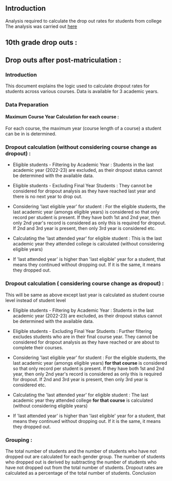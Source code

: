 ## Introduction 
Analysis required to calculate the drop out rates for students from college 
 The analysis was carried out [here](https://colab.research.google.com/drive/13TfDJ94UwWiFQ1zycXdYwR31GrIp5Pja?usp=sharing)

## 10th grade drop outs : 



## Drop outs after post-matriculation : 

### Introduction
This document explains the logic used to calculate dropout rates for students across various courses. Data is available for 3  academic years. 
### Data Preparation

#### Maximum Course Year Calculation for each course : 
For each course, the maximum year (course length of a course) a student can be in is determined.


### Dropout calculation (without considering course change as dropout) :  

 - Eligible students - Filtering by Academic Year :
Students in the last academic year (2022-23) are excluded, as their dropout status cannot be determined with the available data.

- Eligible students - Excluding Final Year Students : They cannot be considered for dropout analysis as they have reached last year and there is no next year to drop out.

-  Considering 'last eligible year' for student :  For the eligible students, the last academic year (amongs eligible years) is considered so that only record per student is present.  If they have both 1st and 2nd year, then only 2nd year's record is considered as only this is required for dropout. If 2nd and 3rd year is present, then only 3rd year is considered etc.  

- Calculating the 'last attended year' for eligible student :  This is the last academic year they attended college is calculated (without considering eligible years)

- If 'last attended year' is higher than 'last eligible' year for a student, that means they continued without dropping out. If it is the same, it means they dropped out.

### Dropout calculation ( considering course change as dropout) :  

This will be same as above except last year is calculated as student course level instead of student level

 - Eligible students - Filtering by Academic Year :
Students in the last academic year (2022-23) are excluded, as their dropout status cannot be determined with the available data.

- Eligible students - Excluding Final Year Students :
Further filtering excludes students who are in their final course year. They cannot be considered for dropout analysis as they have reached or are about to complete their courses.

-  Considering 'last eligible year' for student :  For the eligible students, the last academic year (amongs eligible years) **for that course** is considered so that only record per student is present.  If they have both 1st and 2nd year, then only 2nd year's record is considered as only this is required for dropout. If 2nd and 3rd year is present, then only 3rd year is considered etc.  

- Calculating the 'last attended year' for eligible student :  The last academic year they attended college **for that course** is calculated (without considering eligible years)

- If 'last attended year' is higher than 'last eligible' year for a student, that means they continued without dropping out. If it is the same, it means they dropped out.



### Grouping :  
The total number of students and the number of students who have not dropped out are calculated for each gender group.
The number of students who dropped out is derived by subtracting the number of students who have not dropped out from the total number of students.
Dropout rates are calculated as a percentage of the total number of students.
Conclusion
